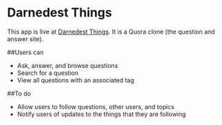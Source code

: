 Darnedest Things
====================

This app is live at [Darnedest Things](http://www.darnedestthings.com). It is a Quora clone (the question and answer site).

##Users can

* Ask, answer, and browse questions
* Search for a question
* View all questions with an associated tag

##To do

* Allow users to follow questions, other users, and topics
* Notify users of updates to the things that they are following
